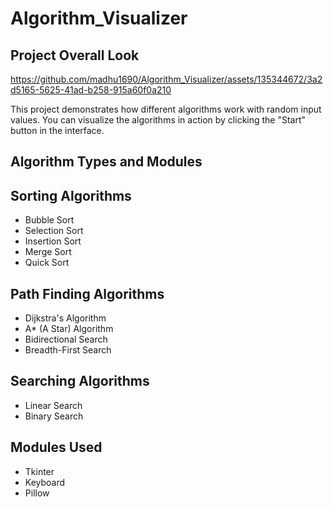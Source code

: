 # Algorithm_Visualizer
## Project Overall Look

https://github.com/madhu1690/Algorithm_Visualizer/assets/135344672/3a2d5165-5625-41ad-b258-915a60f0a210

This project demonstrates how different algorithms work with random input values. You can visualize the algorithms in action by clicking the "Start" button in the interface.


## Algorithm Types and Modules

## Sorting Algorithms
- Bubble Sort
- Selection Sort
- Insertion Sort
- Merge Sort
- Quick Sort

## Path Finding Algorithms
- Dijkstra's Algorithm
- A* (A Star) Algorithm
- Bidirectional Search
- Breadth-First Search

## Searching Algorithms
- Linear Search
- Binary Search

## Modules Used
- Tkinter
- Keyboard
- Pillow

